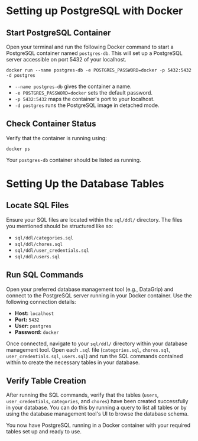 # Setting up PostgreSQL with Docker

## Start PostgreSQL Container

Open your terminal and run the following Docker command to start a PostgreSQL container named `postgres-db`. This will set up a PostgreSQL server accessible on port 5432 of your localhost.

    docker run --name postgres-db -e POSTGRES_PASSWORD=docker -p 5432:5432 -d postgres

- `--name postgres-db` gives the container a name.
- `-e POSTGRES_PASSWORD=docker` sets the default password.
- `-p 5432:5432` maps the container's port to your localhost.
- `-d postgres` runs the PostgreSQL image in detached mode.

## Check Container Status

Verify that the container is running using:

    docker ps

Your `postgres-db` container should be listed as running.

# Setting Up the Database Tables

## Locate SQL Files

Ensure your SQL files are located within the `sql/ddl/` directory. The files you mentioned should be structured like so:

- `sql/ddl/categories.sql`
- `sql/ddl/chores.sql`
- `sql/ddl/user_credentials.sql`
- `sql/ddl/users.sql`

## Run SQL Commands

Open your preferred database management tool (e.g., DataGrip) and connect to the PostgreSQL server running in your Docker container. Use the following connection details:

- **Host:** `localhost`
- **Port:** `5432`
- **User:** `postgres`
- **Password:** `docker`

Once connected, navigate to your `sql/ddl/` directory within your database management tool. Open each `.sql` file (`categories.sql`, `chores.sql`, `user_credentials.sql`, `users.sql`) and run the SQL commands contained within to create the necessary tables in your database.

## Verify Table Creation

After running the SQL commands, verify that the tables (`users`, `user_credentials`, `categories`, and `chores`) have been created successfully in your database. You can do this by running a query to list all tables or by using the database management tool's UI to browse the database schema.

You now have PostgreSQL running in a Docker container with your required tables set up and ready to use.
